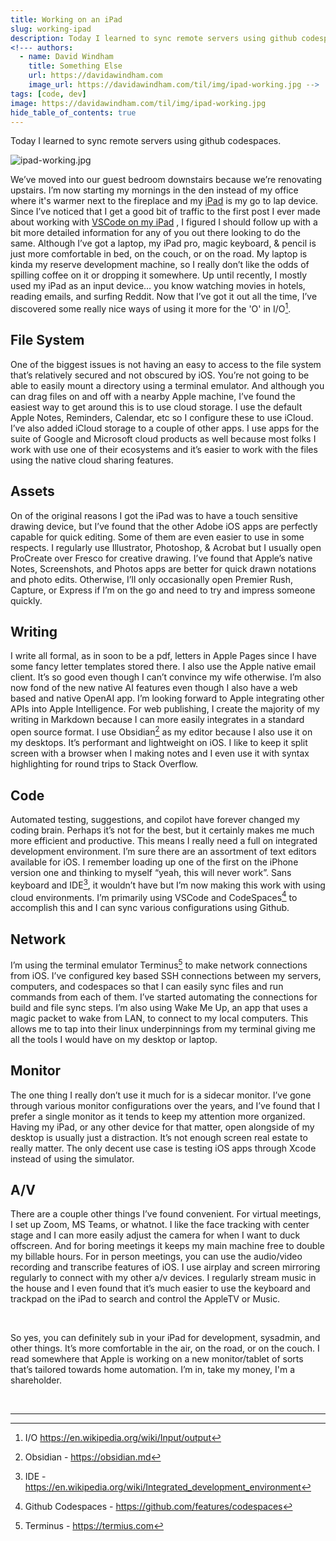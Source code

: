 ```yaml
---
title: Working on an iPad
slug: working-ipad
description: Today I learned to sync remote servers using github codespaces.
<!--- authors:
  - name: David Windham
    title: Something Else
    url: https://davidawindham.com
    image_url: https://davidawindham.com/til/img/ipad-working.jpg -->
tags: [code, dev]
image: https://davidawindham.com/til/img/ipad-working.jpg
hide_table_of_contents: true
---
```


Today I learned to sync remote servers using github codespaces.

<!--truncate-->

![ipad-working.jpg](/img/ipad-working.jpg)

We’ve moved into our guest bedroom downstairs because we’re renovating upstairs. I’m now starting my mornings in the den instead of my office where it's warmer next to the fireplace and my [iPad](/docs/computers/lisa) is my go to lap device. Since I’ve noticed that I get a good bit of traffic to the first post I ever made about working with [VSCode on my iPad](/posts/vscode-ipad/) , I figured I should follow up with a bit more detailed information for any of you out there looking to do the same. Although I’ve got a laptop, my iPad pro, magic keyboard, & pencil is just more comfortable in bed, on the couch, or on the road.  My laptop is kinda my reserve development machine, so I really don’t like the odds of spilling coffee on it or dropping it somewhere. Up until recently, I mostly used my iPad as an input device… you know watching movies in hotels, reading emails, and surfing Reddit. Now that I’ve got it out all the time, I’ve discovered some really nice ways of using it more for the 'O' in I/O[^1].

## File System

One of the biggest issues is not having an easy to access to the file system that’s relatively secured and not obscured by iOS. You’re not going to be able to easily mount a directory using a terminal emulator. And although you can drag files on and off with a nearby Apple machine, I’ve found the easiest way to get around this is to use cloud storage. I use the default Apple Notes, Reminders, Calendar, etc so I configure these to use iCloud. I’ve also added iCloud storage to a couple of other apps. I use apps for the suite of Google and Microsoft cloud products as well because most folks I work with use one of their ecosystems and it’s easier to work with the files using the native cloud sharing features.

## Assets

On of the original reasons I got the iPad was to have a touch sensitive drawing device, but I’ve found that the other Adobe iOS apps are perfectly capable for quick editing. Some of them are even easier to use in some respects. I regularly use Illustrator, Photoshop, & Acrobat but I usually open ProCreate over Fresco for creative drawing. I’ve found that Apple’s native Notes, Screenshots, and Photos apps are better for quick drawn notations and photo edits. Otherwise, I’ll only occasionally open Premier Rush, Capture, or Express if I’m on the go and need to try and impress someone quickly.

## Writing

I write all formal, as in soon to be a pdf, letters in Apple Pages since I have some fancy letter templates stored there. I also use the Apple native email client. It’s so good even though I can’t convince my wife otherwise. I’m also now fond of the new native AI features even though I also have a web based and native OpenAI app. I’m looking forward to Apple integrating other APIs into Apple Intelligence. For web publishing, I create the majority of my writing in Markdown because I can more easily integrates in a standard open source format. I use Obsidian[^2] as my editor because I also use it on my desktops. It’s performant and lightweight on iOS. I like to keep it split screen with a browser when I making notes and I even use it with syntax highlighting for round trips to Stack Overflow.

## Code

Automated testing, suggestions, and copilot have forever changed my coding brain. Perhaps it’s not for the best, but it certainly makes me much more efficient and productive.  This means I really need a full on integrated development environment. I’m sure there are an assortment of text editors available for iOS. I remember loading up one of the first on the iPhone version one and thinking to myself “yeah, this will never work”.  Sans keyboard and IDE[^3], it wouldn’t have but I’m now making this work with using cloud environments. I’m primarily using VSCode and CodeSpaces[^4] to accomplish this and I can sync various configurations using Github. 

## Network

I’m using the terminal emulator Terminus[^5] to make network connections from iOS. I’ve configured key based SSH connections between my servers, computers, and codespaces so that I can easily sync files and run commands from each of them. I’ve started automating the connections for build and file sync steps. I’m also using Wake Me Up, an app that uses a magic packet to wake from LAN, to connect to my local computers. This allows me to tap into their linux underpinnings from my terminal giving me all the tools I would have on my desktop or laptop. 

## Monitor

The one thing I really don’t use it much for is a sidecar monitor. I’ve gone through various monitor configurations over the years, and I’ve found that I prefer a single monitor as it tends to keep my attention more organized. Having my iPad, or any other device for that matter, open alongside of my desktop is usually just a distraction. It’s not enough screen real estate to really matter. The only decent use case is testing iOS apps through Xcode instead of using the simulator.  

## A/V

There are a couple other things I’ve found convenient. For virtual meetings, I set up Zoom, MS Teams, or whatnot. I like the face tracking with center stage and I can more easily adjust the camera for when I want to duck offscreen. And for boring meetings it keeps my main machine free to double my billable hours. For in person meetings, you can use the audio/video recording and transcribe features of iOS.  I use airplay and screen mirroring regularly to connect with my other a/v devices. I regularly stream music in the house and I even found that it’s much easier to use the keyboard and trackpad on the iPad to search and control the AppleTV or Music.

<div>&nbsp;</div>

So yes, you can definitely sub in your iPad for development, sysadmin, and other things. It’s more comfortable in the air, on the road, or on the couch. I read somewhere that Apple is working on a new monitor/tablet of sorts that’s tailored towards home automation. I’m in, take my money, I'm a shareholder.

<div>&nbsp;</div>

---

[^1]: I/O https://en.wikipedia.org/wiki/Input/output
[^2]: Obsidian - https://obsidian.md
[^3]: IDE -  https://en.wikipedia.org/wiki/Integrated_development_environment
[^4]: Github Codespaces - https://github.com/features/codespaces
[^5]: Terminus - https://termius.com